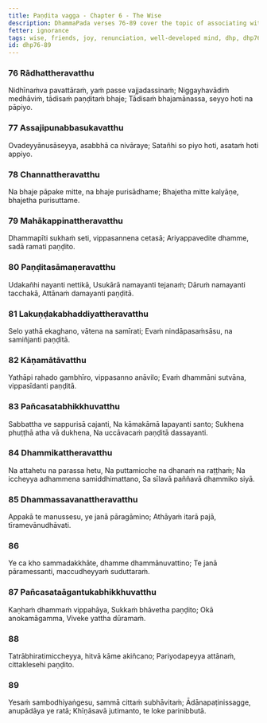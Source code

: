```yaml
---
title: Paṇḍita vagga - Chapter 6 - The Wise
description: DhammaPada verses 76-89 cover the topic of associating with a wise person, characteristics of such a person, the importance of joy in the Dhamma, the benefits of renunciation, and the qualities of a well-developed mind.
fetter: ignorance
tags: wise, friends, joy, renunciation, well-developed mind, dhp, dhp76-89
id: dhp76-89
---
```


### 76 Rādhattheravatthu

Nidhīnaṁva pavattāraṁ,
yaṁ passe vajjadassinaṁ;
Niggayhavādiṁ medhāviṁ,
tādisaṁ paṇḍitaṁ bhaje;
Tādisaṁ bhajamānassa,
seyyo hoti na pāpiyo.

### 77 Assajipunabbasukavatthu

Ovadeyyānusāseyya,
asabbhā ca nivāraye;
Satañhi so piyo hoti,
asataṁ hoti appiyo.

### 78 Channattheravatthu

Na bhaje pāpake mitte,
na bhaje purisādhame;
Bhajetha mitte kalyāṇe,
bhajetha purisuttame.

### 79 Mahākappinattheravatthu

Dhammapīti sukhaṁ seti,
vippasannena cetasā;
Ariyappavedite dhamme,
sadā ramati paṇḍito.

### 80 Paṇḍitasāmaṇeravatthu

Udakañhi nayanti nettikā,
Usukārā namayanti tejanaṁ;
Dāruṁ namayanti tacchakā,
Attānaṁ damayanti paṇḍitā.

### 81 Lakuṇḍakabhaddiyattheravatthu

Selo yathā ekaghano,
vātena na samīrati;
Evaṁ nindāpasaṁsāsu,
na samiñjanti paṇḍitā.

### 82 Kāṇamātāvatthu

Yathāpi rahado gambhīro,
vippasanno anāvilo;
Evaṁ dhammāni sutvāna,
vippasīdanti paṇḍitā.

### 83 Pañcasatabhikkhuvatthu

Sabbattha ve sappurisā cajanti,
Na kāmakāmā lapayanti santo;
Sukhena phuṭṭhā atha vā dukhena,
Na uccāvacaṁ paṇḍitā dassayanti.

### 84 Dhammikattheravatthu

Na attahetu na parassa hetu,
Na puttamicche na dhanaṁ na raṭṭhaṁ;
Na iccheyya adhammena samiddhimattano,
Sa sīlavā paññavā dhammiko siyā.

### 85 Dhammassavanattheravatthu

Appakā te manussesu,
ye janā pāragāmino;
Athāyaṁ itarā pajā,
tīramevānudhāvati.

### 86

Ye ca kho sammadakkhāte,
dhamme dhammānuvattino;
Te janā pāramessanti,
maccudheyyaṁ suduttaraṁ.

### 87 Pañcasataāgantukabhikkhuvatthu

Kaṇhaṁ dhammaṁ vippahāya,
Sukkaṁ bhāvetha paṇḍito;
Okā anokamāgamma,
Viveke yattha dūramaṁ.

### 88

Tatrābhiratimiccheyya,
hitvā kāme akiñcano;
Pariyodapeyya attānaṁ,
cittaklesehi paṇḍito.

### 89

Yesaṁ sambodhiyaṅgesu,
sammā cittaṁ subhāvitaṁ;
Ādānapaṭinissagge,
anupādāya ye ratā;
Khīṇāsavā jutimanto,
te loke parinibbutā.